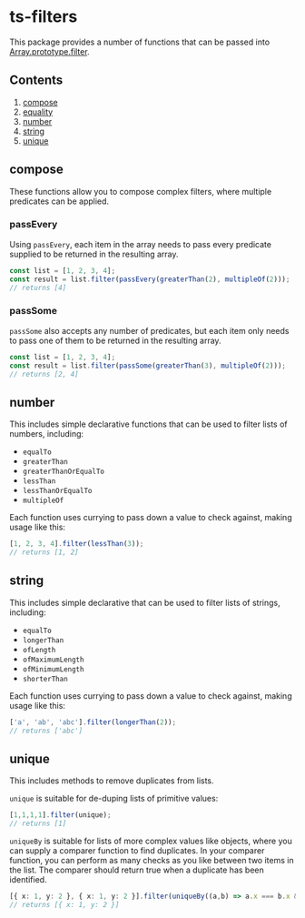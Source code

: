 # ts-filters

This package provides a number of functions that can be passed into [Array.prototype.filter](https://developer.mozilla.org/en-US/docs/Web/JavaScript/Reference/Global_Objects/Array/filter).

## Contents

1. [compose](#compose)
1. [equality](#equality)
1. [number](#number)
1. [string](#string)
1. [unique](#unique)

## compose

These functions allow you to compose complex filters, where multiple predicates can be applied.

### passEvery

Using `passEvery`, each item in the array needs to pass every predicate supplied to be returned in the resulting array.

```ts
const list = [1, 2, 3, 4];
const result = list.filter(passEvery(greaterThan(2), multipleOf(2)));
// returns [4]
```

### passSome

`passSome` also accepts any number of predicates, but each item only needs to pass one of them to be returned in the resulting array.

```ts
const list = [1, 2, 3, 4];
const result = list.filter(passSome(greaterThan(3), multipleOf(2)));
// returns [2, 4]
```

## number

This includes simple declarative functions that can be used to filter lists of numbers, including:

- `equalTo`
- `greaterThan`
- `greaterThanOrEqualTo`
- `lessThan`
- `lessThanOrEqualTo`
- `multipleOf`

Each function uses currying to pass down a value to check against, making usage like this:

```ts
[1, 2, 3, 4].filter(lessThan(3));
// returns [1, 2]
```

## string

This includes simple declarative that can be used to filter lists of strings, including:

- `equalTo`
- `longerThan`
- `ofLength`
- `ofMaximumLength`
- `ofMinimumLength`
- `shorterThan`

Each function uses currying to pass down a value to check against, making usage like this:

```ts
['a', 'ab', 'abc'].filter(longerThan(2));
// returns ['abc']
```

## unique

This includes methods to remove duplicates from lists.

`unique` is suitable for de-duping lists of primitive values:
```ts
[1,1,1,1].filter(unique);
// returns [1]
```

`uniqueBy` is suitable for lists of more complex values like objects, where you can supply a comparer function to find duplicates. In your comparer function, you can perform as many checks as you like between two items in the list. The comparer should return true when a duplicate has been identified.

```ts
[{ x: 1, y: 2 }, { x: 1, y: 2 }].filter(uniqueBy((a,b) => a.x === b.x && a.y === b.y))
// returns [{ x: 1, y: 2 }]
```
